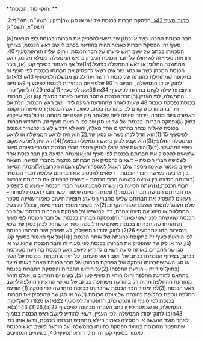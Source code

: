 **חוק-יסוד: הכנסת: **

[מקור: סעיף 42ג. ](https://he.wikisource.org/wiki/%D7%97%D7%95%D7%A7-%D7%99%D7%A1%D7%95%D7%93:_%D7%94%D7%9B%D7%A0%D7%A1%D7%AA#%D7%A1%D7%A2%D7%99%D7%A3_42ג)
הפסקת חברות בכנסת של שר או סגן שר[תיקון: תשע״ה, תש״ף־2, תשפ״א, תשפ״ג]

(א)חבר הכנסת המכהן כשר או כסגן שר רשאי להפסיק את חברותו בכנסת לפי הוראות סעיף זה; הפסקת חברות כאמור תהיה בהודעה בכתב ליושב ראש הכנסת, בצירוף הסכמתו בכתב של יושב ראש סיעתו של חבר הכנסת, ויחולו עליה הוראותסעיף 40; הוראות סעיף זה לא יחולו על חבר הכנסת המכהן כראש הממשלה, ממלא מקומו, ראש הממשלה החלופי או ראש הממשלה בפועל.(א1)על אף האמור בסעיף קטן (א), חבר הכנסת המכהן כשר או כסגן שר אינו רשאי להפסיק את חברותו בכנסת לפי סעיף זה בתקופה שמתחילת כהונתה של כנסת חדשה ועד לכינון ממשלה לפיסעיף 13או 13א(ה) לחוק־יסוד: הממשלה, ומהיום ה־90 שלפני יום הבחירות לכנסת לפיסעיף 9או מיום היווצרות עילה לקיום בחירות לפיסעיף 34או 36אאו לפיסעיף 11(ב)או 29(ו) לחוק־יסוד: הממשלה, לפי העניין.(ב)חבר הכנסת שמסר הודעה כאמור בסעיף קטן (א), חברותו בכנסת נפסקת כעבור 48 שעות לאחר שההודעה הגיעה לידי יושב ראש הכנסת, זולת אם חזר בו מהודעתו קודם לכן בהודעה בכתב ליושב ראש הכנסת; הסתיימה התקופה האמורה ביום מנוחה, יידחה סיומה ליום שלאחר מכן שאינו יום מנוחה, והכול כפי שייקבע בחוק.(ג)נפסקה חברותו בכנסת של שר או סגן שר לפי הוראות סעיף זה, תתחדש חברותו בכנסת שאליה נבחר בהתקיים אחד מאלה, והוא לא יידרש לשוב ולהצהיר אמונים לפיסעיף 15:(1)הוא חדל לכהן כשר או כסגן שר;(2)הוא היה לראש הממשלה או לראש הממשלה החלופי;(3)הוא נקבע לכהן כראש הממשלה בפועל;(4)הוא היה לממלא מקום ראש הממשלה.(ד)(1)הוראות אלה יחולו לעניין מספר חברי הכנסת המרבי באותה סיעה שרשאים להפסיק את חברותם בכנסת לפי סעיף זה:(א)מנתה הסיעה בין חבר כנסת אחד לשלושה חברי הכנסת – רשאים להפסיק את חברותם מחצית מחברי הסיעה; תוצאת חישוב כאמור שאינה מספר שלם תעוגל למספר השלם הגבוה הקרוב;(א1)מנתה הסיעה בין ארבעה לשישה חברי הכנסת – רשאים להפסיק את חברותם שלושה חברי הכנסת;(ב)מנתה הסיעה בין שבעה לתשעה חברי הכנסת – רשאים להפסיק את חברותם ארבעה חברי הכנסת;(ג)מנתה הסיעה בין עשרה לשבעה עשר חברי הכנסת – רשאים להפסיק את חברותם חמישה חברי הכנסת;(ד)מנתה הסיעה שמונה עשר חברי הכנסת לפחות – רשאים להפסיק את חברותם שליש מחברי הסיעה; תוצאת חישוב כאמור שאינה מספר שלם תעוגל למספר השלם הגבוה הקרוב.(2)אין בשינוי מספר חברי סיעה, ובכלל זה בשל התפלגות או מיזוג עם סיעה אחרת, כדי להשפיע על הפסקת החברות בכנסת של חבר הכנסת שנעשתה לפני שינוי כאמור.(ה)נפסקה חברותו בכנסת של חבר הכנסת לפי סעיף זה והתחדשה חברותו בכנסת משום שחדל לכהן כשר או שחדל לכהן כסגן שר שלא בנסיבות המנויותבסעיף 26(2) לחוק־יסוד: הממשלה, לא תיפסק שוב חברותו בכנסת לפי הוראות סעיף זה בתקופת כהונתה של אותה הכנסת.(ו)(1)על אף האמור בסעיף קטן (ג), שר או סגן שר שהפסיק את חברותו בכנסת לפי סעיף זה וחבר הכנסת שהוא שר או סגן שר החברים באותה סיעה רשאים להודיע ליושב ראש הכנסת בהודעה משותפת בכתב, בצירוף הסכמתו בכתב של יושב ראש סיעתם, על חידוש חברותו בכנסת של השר או סגן השר שחברותו נפסקה ועל הפסקת חברותו של חבר הכנסת האחר באותו מועד (בחוק־יסוד זה – הודעת החלפה).(2)על חידוש החברות והפסקת החברות בכנסת בהתאם להודעת החלפה יחולו הוראות סעיף קטן (ב), בשינויים המחויבים, אולם חזרה מהודעת ההחלפה תהיה רק בהודעה משותפת בכתב של מגישי הודעת ההחלפה ליושב ראש הכנסת.(3)לא ימסור חבר הכנסת שחברותו בכנסת נתחדשה לפי פסקה (1) הודעת החלפה נוספת בתקופת כהונתה של אותה הכנסת.(ז)שר או סגן שר שהפסיק את חברותו בכנסת לפי סעיף זה והגיש כתב התפטרות לפיסעיף 22(א)או 26(1) לחוק־יסוד: הממשלה, או שנמסר לידיו כתב העברה מכהונה לפיסעיף 22(ב),26(3),43ד(ב)או 43ה(ב) לחוק־יסוד: הממשלה, לפי העניין, רשאי להודיע ליושב ראש הכנסת בסמוך לאחר מועד ההגשה או המסירה כאמור כי לא תתחדש חברותו בכנסת, ויראו אותו כמי שהתפטר מהכנסת במועד הפסקת כהונתו בממשלה; על הודעה ליושב ראש הכנסת כאמור בסעיף קטן זה יחולו הוראותסעיף 40, בשינויים המחויבים.